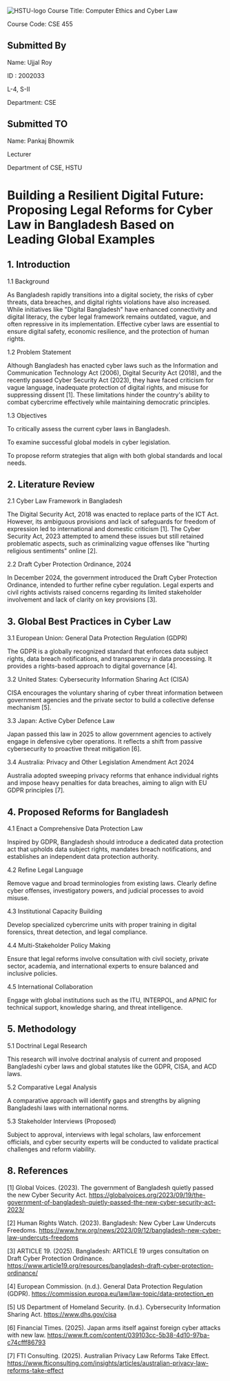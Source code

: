 ![HSTU-logo](https://github.com/ujjalroy1/Automated-Exam-Routine-Generator/assets/108274977/c383c571-4af3-4cbe-aafa-198e6d49a3a4)
Course Title: Computer Ethics and Cyber Law 

Course Code: CSE 455 

## Submitted By
Name: Ujjal Roy

ID : 2002033

L-4, S-II

Department: CSE


## Submitted TO
Name: Pankaj Bhowmik

Lecturer

Department of CSE, HSTU


# Building a Resilient Digital Future: Proposing Legal Reforms for Cyber Law in Bangladesh Based on Leading Global Examples



## 1. Introduction

1.1 Background

As Bangladesh rapidly transitions into a digital society, the risks of cyber threats, data breaches, and digital rights violations have also increased. While initiatives like "Digital Bangladesh" have enhanced connectivity and digital literacy, the cyber legal framework remains outdated, vague, and often repressive in its implementation. Effective cyber laws are essential to ensure digital safety, economic resilience, and the protection of human rights.

1.2 Problem Statement

Although Bangladesh has enacted cyber laws such as the Information and Communication Technology Act (2006), Digital Security Act (2018), and the recently passed Cyber Security Act (2023), they have faced criticism for vague language, inadequate protection of digital rights, and misuse for suppressing dissent [1]. These limitations hinder the country's ability to combat cybercrime effectively while maintaining democratic principles.

1.3 Objectives

To critically assess the current cyber laws in Bangladesh.

To examine successful global models in cyber legislation.

To propose reform strategies that align with both global standards and local needs.
## 2. Literature Review

2.1 Cyber Law Framework in Bangladesh

The Digital Security Act, 2018 was enacted to replace parts of the ICT Act. However, its ambiguous provisions and lack of safeguards for freedom of expression led to international and domestic criticism [1]. The Cyber Security Act, 2023 attempted to amend these issues but still retained problematic aspects, such as criminalizing vague offenses like "hurting religious sentiments" online [2].

2.2 Draft Cyber Protection Ordinance, 2024

In December 2024, the government introduced the Draft Cyber Protection Ordinance, intended to further refine cyber regulation. Legal experts and civil rights activists raised concerns regarding its limited stakeholder involvement and lack of clarity on key provisions [3].


## 3. Global Best Practices in Cyber Law

3.1 European Union: General Data Protection Regulation (GDPR)

The GDPR is a globally recognized standard that enforces data subject rights, data breach notifications, and transparency in data processing. It provides a rights-based approach to digital governance [4].

3.2 United States: Cybersecurity Information Sharing Act (CISA)

CISA encourages the voluntary sharing of cyber threat information between government agencies and the private sector to build a collective defense mechanism [5].

3.3 Japan: Active Cyber Defence Law

Japan passed this law in 2025 to allow government agencies to actively engage in defensive cyber operations. It reflects a shift from passive cybersecurity to proactive threat mitigation [6].

3.4 Australia: Privacy and Other Legislation Amendment Act 2024

Australia adopted sweeping privacy reforms that enhance individual rights and impose heavy penalties for data breaches, aiming to align with EU GDPR principles [7].


## 4. Proposed Reforms for Bangladesh

4.1 Enact a Comprehensive Data Protection Law

Inspired by GDPR, Bangladesh should introduce a dedicated data protection act that upholds data subject rights, mandates breach notifications, and establishes an independent data protection authority.

4.2 Refine Legal Language

Remove vague and broad terminologies from existing laws. Clearly define cyber offenses, investigatory powers, and judicial processes to avoid misuse.

4.3 Institutional Capacity Building

Develop specialized cybercrime units with proper training in digital forensics, threat detection, and legal compliance.

4.4 Multi-Stakeholder Policy Making

Ensure that legal reforms involve consultation with civil society, private sector, academia, and international experts to ensure balanced and inclusive policies.

4.5 International Collaboration

Engage with global institutions such as the ITU, INTERPOL, and APNIC for technical support, knowledge sharing, and threat intelligence.


## 5. Methodology

5.1 Doctrinal Legal Research

This research will involve doctrinal analysis of current and proposed Bangladeshi cyber laws and global statutes like the GDPR, CISA, and ACD laws.

5.2 Comparative Legal Analysis

A comparative approach will identify gaps and strengths by aligning Bangladeshi laws with international norms.

5.3 Stakeholder Interviews (Proposed)

Subject to approval, interviews with legal scholars, law enforcement officials, and cyber security experts will be conducted to validate practical challenges and reform viability.

## 8. References

[1] Global Voices. (2023). The government of Bangladesh quietly passed the new Cyber Security Act. https://globalvoices.org/2023/09/19/the-government-of-bangladesh-quietly-passed-the-new-cyber-security-act-2023/

[2] Human Rights Watch. (2023). Bangladesh: New Cyber Law Undercuts Freedoms. https://www.hrw.org/news/2023/09/12/bangladesh-new-cyber-law-undercuts-freedoms

[3] ARTICLE 19. (2025). Bangladesh: ARTICLE 19 urges consultation on Draft Cyber Protection Ordinance. https://www.article19.org/resources/bangladesh-draft-cyber-protection-ordinance/

[4] European Commission. (n.d.). General Data Protection Regulation (GDPR). https://commission.europa.eu/law/law-topic/data-protection_en

[5] US Department of Homeland Security. (n.d.). Cybersecurity Information Sharing Act. https://www.dhs.gov/cisa

[6] Financial Times. (2025). Japan arms itself against foreign cyber attacks with new law. https://www.ft.com/content/039103cc-5b38-4d10-97ba-c74cfff86793

[7] FTI Consulting. (2025). Australian Privacy Law Reforms Take Effect. https://www.fticonsulting.com/insights/articles/australian-privacy-law-reforms-take-effect



